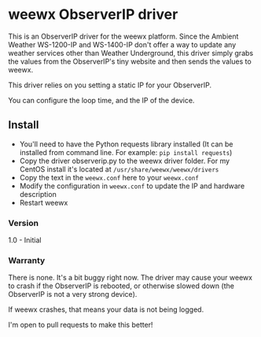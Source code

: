 # weewx ObserverIP driver

This is an ObserverIP driver for the weewx platform. Since the Ambient Weather WS-1200-IP and WS-1400-IP don't offer a way to update any weather services other than Weather Underground, this driver simply grabs the values from the ObserverIP's tiny website and then sends the values to weewx. 

This driver relies on you setting a static IP for your ObserverIP. 

You can configure the loop time, and the IP of the device. 

## Install
- You'll need to have the Python requests library installed (It can be installed from command line. For example: `pip install requests`)
- Copy the driver observerip.py to the weewx driver folder. For my CentOS install it's located at `/usr/share/weewx/weewx/drivers`
- Copy the text in the `weewx.conf` here to your `weewx.conf`
- Modify the configuration in `weewx.conf` to update the IP and hardware description
- Restart weewx

### Version
1.0 - Initial

### Warranty

There is none. It's a bit buggy right now. The driver may cause your weewx to crash if the ObserverIP is rebooted, or otherwise slowed down (the ObserverIP is not a very strong device).

If weewx crashes, that means your data is not being logged. 

I'm open to pull requests to make this better!
